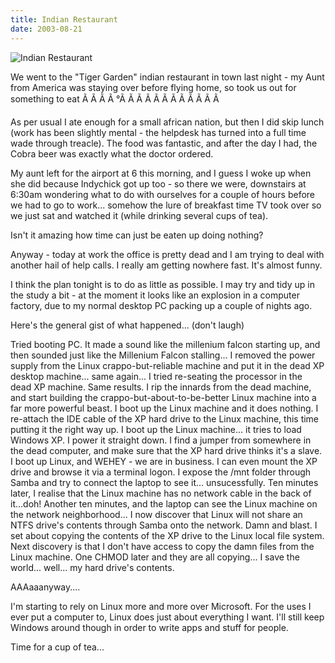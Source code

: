 ```yaml
---
title: Indian Restaurant
date: 2003-08-21
---
```


![Indian Restaurant](https://source.unsplash.com/dUPDhdeCN84/1600x900)

We went to the "Tiger Garden" indian restaurant in town last night - my Aunt from America was staying over before flying home, so took us out for something to eat Ã Ã Ã Ã °Ã Ã Ã Ã Ã Ã Ã Ã Ã Ã Ã Ã 

As per usual I ate enough for a small african nation, but then I did skip lunch (work has been slightly mental - the helpdesk has turned into a full time wade through treacle). The food was fantastic, and after the day I had, the Cobra beer was exactly what the doctor ordered.

My aunt left for the airport at 6 this morning, and I guess I woke up when she did because Indychick got up too - so there we were, downstairs at 6:30am wondering what to do with ourselves for a couple of hours before we had to go to work... somehow the lure of breakfast time TV took over so we just sat and watched it (while drinking several cups of tea).

Isn't it amazing how time can just be eaten up doing nothing?

Anyway - today at work the office is pretty dead and I am trying to deal with another hail of help calls. I really am getting nowhere fast. It's almost funny.

I think the plan tonight is to do as little as possible. I may try and tidy up in the study a bit - at the moment it looks like an explosion in a computer factory, due to my normal desktop PC packing up a couple of nights ago.

Here's the general gist of what happened... (don't laugh)

Tried booting PC. It made a sound like the millenium falcon starting up, and then sounded just like the Millenium Falcon stalling... I removed the power supply from the Linux crappo-but-reliable machine and put it in the dead XP desktop machine... same again... I tried re-seating the processor in the dead XP machine. Same results. I rip the innards from the dead machine, and start building the crappo-but-about-to-be-better Linux machine into a far more powerful beast. I boot up the Linux machine and it does nothing. I re-attach the IDE cable of the XP hard drive to the Linux machine, this time putting it the right way up. I boot up the Linux machine... it tries to load Windows XP. I power it straight down. I find a jumper from somewhere in the dead computer, and make sure that the XP hard drive thinks it's a slave. I boot up Linux, and WEHEY - we are in business. I can even mount the XP drive and browse it via a terminal logon. I expose the /mnt folder through Samba and try to connect the laptop to see it... unsucessfully. Ten minutes later, I realise that the Linux machine has no network cable in the back of it...doh! Another ten minutes, and the laptop can see the Linux machine on the network neighborhood... I now discover that Linux will not share an NTFS drive's contents through Samba onto the network. Damn and blast. I set about copying the contents of the XP drive to the Linux local file system. Next discovery is that I don't have access to copy the damn files from the Linux machine. One CHMOD later and they are all copying... I save the world... well... my hard drive's contents.

AAAaaanyway....

I'm starting to rely on Linux more and more over Microsoft. For the uses I ever put a computer to, Linux does just about everything I want. I'll still keep Windows around though in order to write apps and stuff for people.

Time for a cup of tea...
